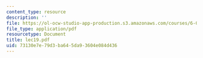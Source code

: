 ```yaml
---
content_type: resource
description: ''
file: https://ol-ocw-studio-app-production.s3.amazonaws.com/courses/6-046j-introduction-to-algorithms-sma-5503-fall-2005/73130e7e79d3ba645da93604e084d436_lec19.pdf
file_type: application/pdf
resourcetype: Document
title: lec19.pdf
uid: 73130e7e-79d3-ba64-5da9-3604e084d436
---
```

